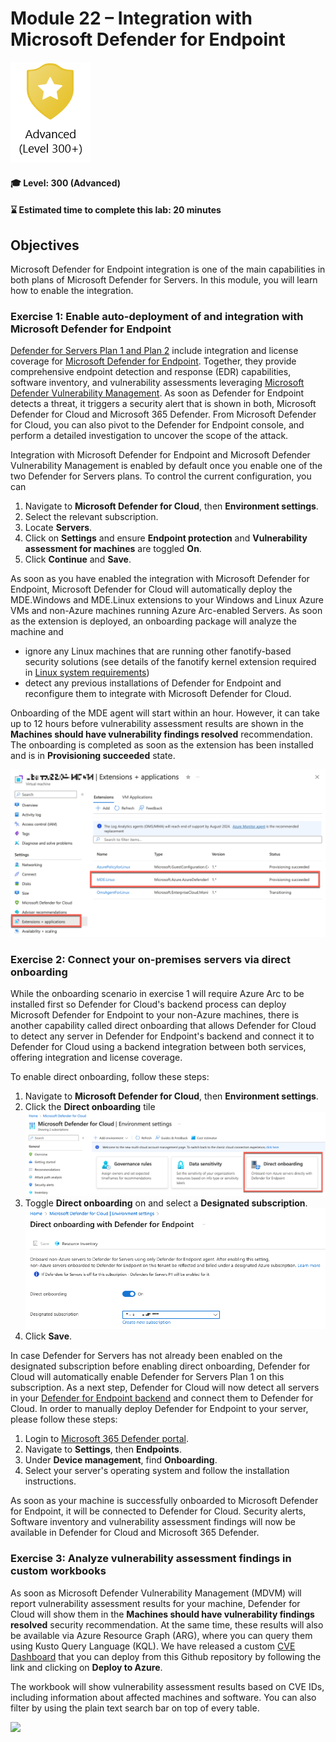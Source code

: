 # Module 22 – Integration with Microsoft Defender for Endpoint

<p align="left"><img src="../Images/asc-labs-advanced.gif?raw=true"></p>

#### 🎓 Level: 300 (Advanced)
#### ⌛ Estimated time to complete this lab: 20 minutes

## Objectives
Microsoft Defender for Endpoint integration is one of the main capabilities in both plans of Microsoft Defender for Servers. In this module, you will learn how to enable the integration.

### Exercise 1: Enable auto-deployment of and integration with Microsoft Defender for Endpoint

[Defender for Servers Plan 1 and Plan 2](https://learn.microsoft.com/en-gb/azure/defender-for-cloud/plan-defender-for-servers-select-plan) include integration and license coverage for [Microsoft Defender for Endpoint](https://www.microsoft.com/microsoft-365/security/endpoint-defender). Together, they provide comprehensive endpoint detection and response (EDR) capabilities, software inventory, and vulnerability assessments leveraging [Microsoft Defender Vulnerability Management](https://learn.microsoft.com/en-gb/azure/defender-for-cloud/deploy-vulnerability-assessment-defender-vulnerability-management).
As soon as Defender for Endpoint detects a threat, it triggers a security alert that is shown in both, Microsoft Defender for Cloud and Microsoft 365 Defender. From Microsoft Defender for Cloud, you can also pivot to the Defender for Endpoint console, and perform a detailed investigation to uncover the scope of the attack.

Integration with Microsoft Defender for Endpoint and Microsoft Defender Vulnerability Management is enabled by default once you enable one of the two Defender for Servers plans. To control the current configuration, you can

1.  Navigate to **Microsoft Defender for Cloud**, then **Environment settings**.
2.  Select the relevant subscription.
3.  Locate **Servers**.
4.	Click on **Settings** and ensure **Endpoint protection** and **Vulnerability assessment for machines** are toggled **On**.
5.  Click **Continue** and **Save**. 

As soon as you have enabled the integration with Microsoft Defender for Endpoint, Microsoft Defender for Cloud will automatically deploy the MDE.Windows and MDE.Linux extensions to your Windows and Linux Azure VMs and non-Azure machines running Azure Arc-enabled Servers. As soon as the extension is deployed, an onboarding package will analyze the machine and
- ignore any Linux machines that are running other fanotify-based security solutions (see details of the fanotify kernel extension required in [Linux system requirements](https://docs.microsoft.com/en-us/microsoft-365/security/defender-endpoint/microsoft-defender-endpoint-linux#system-requirements))
- detect any previous installations of Defender for Endpoint and reconfigure them to integrate with Microsoft Defender for Cloud.

Onboarding of the MDE agent will start within an hour. However, it can take up to 12 hours before vulnerability assessment results are shown in the **Machines should have vulnerability findings resolved** recommendation. The onboarding is completed as soon as the extension has been installed and is in **Provisioning succeeded** state.

![](../Images/m22-mdeextension.png?raw=true)

### Exercise 2: Connect your on-premises servers via direct onboarding
While the onboarding scenario in exercise 1 will require Azure Arc to be installed first so Defender for Cloud's backend process can deploy Microsoft Defender for Endpoint to your non-Azure machines, there is another capability called direct onboarding that allows Defender for Cloud to detect any server in Defender for Endpoint's backend and connect it to Defender for Cloud using a backend integration between both services, offering integration and license coverage.

To enable direct onboarding, follow these steps:
1. Navigate to **Microsoft Defender for Cloud**, then **Environment settings**.
2. Click the **Direct onboarding** tile
   ![](../Images/m22-directonboarding.png?raw=true)
3. Toggle **Direct onboarding** on and select a **Designated subscription**.
   ![](../Images/m22-directonboarding2.png?raw=true)
4. Click **Save**.

In case Defender for Servers has not already been enabled on the designated subscription before enabling direct onboarding, Defender for Cloud will automatically enable Defender for Servers Plan 1 on this subscription. As a next step, Defender for Cloud will now detect all servers in your [Defender for Endpoint backend](https://security.microsoft.com) and connect them to Defender for Cloud. In order to manually deploy Defender for Endpoint to your server, please follow these steps:
1. Login to [Microsoft 365 Defender portal](https://security.microsoft.com).
2. Navigate to **Settings**, then **Endpoints**.
3. Under **Device management**, find **Onboarding**.
4. Select your server's operating system and follow the installation instructions.

As soon as your machine is successfully onboarded to Microsoft Defender for Endpoint, it will be connected to Defender for Cloud. Security alerts, Software inventory and vulnerability assessment findings will now be available in Defender for Cloud and Microsoft 365 Defender.

### Exercise 3: Analyze vulnerability assessment findings in custom workbooks
As soon as Microsoft Defender Vulnerability Management (MDVM) will report vulnerability assessment results for your machine, Defender for Cloud will show them in the **Machines should have vulnerability findings resolved** security recommendation. At the same time, these results will also be available via Azure Resource Graph (ARG), where you can query them using Kusto Query Language (KQL). We have released a custom [CVE Dashboard](https://aka.ms/CVEDashboard) that you can deploy from this Github repository by following the link and clicking on **Deploy to Azure**.

The workbook will show vulnerability assessment results based on CVE IDs, including information about affected machines and software. You can also filter by using the plain text search bar on top of every table.

![](https://github.com/Azure/Microsoft-Defender-for-Cloud/blob/main/Workbooks/CVE%20Dashboard/tab1.png)